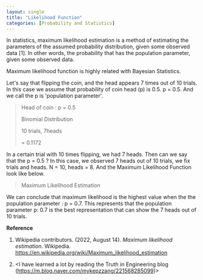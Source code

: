```yaml
---
layout: single
title: "Likelihood Function"
categories: [Probability and Statistics]
---
```




In statistics, maximum likelihood estimation is a method of estimating the parameters of the assumed probability distribution, given some observed data [1]. In other words, the probability that has the population parameter, given some observed data.



Maximum likelihood function is highly related with Bayesian Statistics. 

Let's say that flipping the coin, and the head appears 7 times out of 10 trials. In this case we assume that probability of coin head (p) is 0.5. p = 0.5. And we call the p is 'population parameter'. 

> Head of coin : p = 0.5 
>
> Binomial Distribution
>
> 10 trials, 7heads
>
> = 0.1172



In a certain trial with 10 times flipping, we had 7 heads. Then can we say that the p = 0.5 ? In this case, we observed 7 heads out of 10 trials, we fix trials and heads. N = 10, heads = 8. And the Maximum Likelihood Function look like below.

> Maximum Likelihood Estimation 



We can conclude that maximum likelihood is the highest value when the the population parameter : p = 0.7. This represents that the population parameter p: 0.7 is the best representation that can show the 7 heads out of 10 trials.







**Reference**

1. Wikipedia contributors. (2022, August 14). *Maximum likelihood estimation*. Wikipedia. https://en.wikipedia.org/wiki/Maximum_likelihood_estimation

2. <I have learned a lot by reading the Truth in Engineering blog (https://m.blog.naver.com/mykepzzang/221568285099)>
